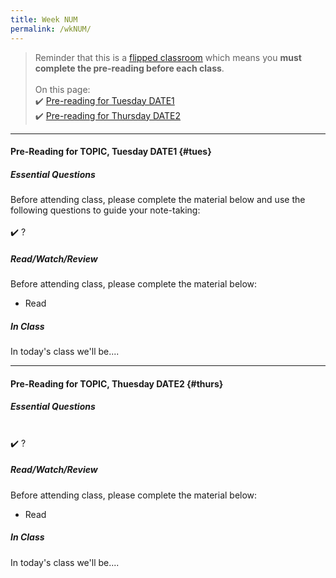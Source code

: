 ```yaml
---
title: Week NUM
permalink: /wkNUM/
---
```


> Reminder that this is a [flipped classroom](/flipped) which means you **must complete the pre-reading before each class**.
<br><br>
On this page:  
✔️ [Pre-reading for Tuesday DATE1](#tues)  
✔️ [Pre-reading for Thursday DATE2](#thurs)

---

#### Pre-Reading for TOPIC, Tuesday DATE1 {#tues}

##### Essential Questions
Before attending class, please complete the material below and use the following questions to guide your note-taking:  
<br>
✔️ ?  

##### Read/Watch/Review
Before attending class, please complete the material below:
- Read

##### In Class
In today's class we'll be....

---

#### Pre-Reading for TOPIC, Thuesday DATE2 {#thurs}

##### Essential Questions

<br>
✔️ ?  

##### Read/Watch/Review
Before attending class, please complete the material below:
- Read

##### In Class
In today's class we'll be....